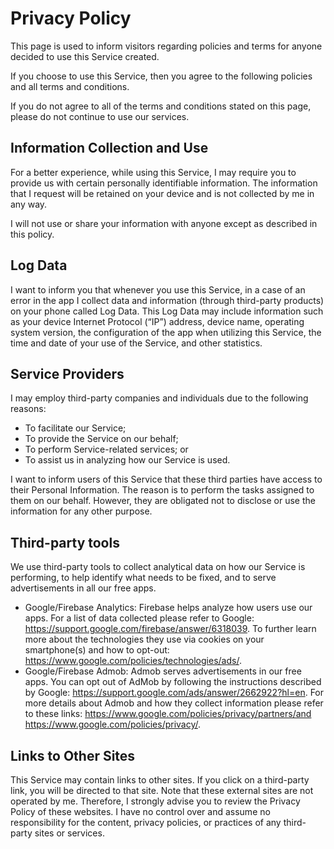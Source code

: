 # Privacy Policy

This page is used to inform visitors regarding policies and terms for anyone decided to use this Service created.

If you choose to use this Service, then you agree to the following policies and all terms and conditions.

If you do not agree to all of the terms and conditions stated on this page, please do not continue to use our services.

## Information Collection and Use

For a better experience, while using this Service, I may require you to provide us with certain personally identifiable information. The information that I request will be retained on your device and is not collected by me in any way.

I will not use or share your information with anyone except as described in this policy.

## Log Data

I want to inform you that whenever you use this Service, in a case of an error in the app I collect data and information (through third-party products) on your phone called Log Data. This Log Data may include information such as your device Internet Protocol (“IP”) address, device name, operating system version, the configuration of the app when utilizing this Service, the time and date of your use of the Service, and other statistics.

<div class="page-break"></div>

## Service Providers

I may employ third-party companies and individuals due to the following reasons:

*   To facilitate our Service;
*   To provide the Service on our behalf;
*   To perform Service-related services; or
*   To assist us in analyzing how our Service is used.

I want to inform users of this Service that these third parties have access to their Personal Information. The reason is to perform the tasks assigned to them on our behalf. However, they are obligated not to disclose or use the information for any other purpose.


## Third-party tools

We use third-party tools to collect analytical data on how our Service is performing, to help identify what needs to be fixed, and to serve advertisements in all our free apps.

- Google/Firebase Analytics: Firebase helps analyze how users use our apps. For a list of data collected please refer to Google: https://support.google.com/firebase/answer/6318039. To further learn more about the technologies they use via cookies on your smartphone(s) and how to opt-out: https://www.google.com/policies/technologies/ads/.
- Google/Firebase Admob: Admob serves advertisements in our free apps. You can opt out of AdMob by following the instructions described by Google: https://support.google.com/ads/answer/2662922?hl=en. For more details about Admob and how they collect information please refer to these links: https://www.google.com/policies/privacy/partners/and https://www.google.com/policies/privacy/.

## Links to Other Sites

This Service may contain links to other sites. If you click on a third-party link, you will be directed to that site. Note that these external sites are not operated by me. Therefore, I strongly advise you to review the Privacy Policy of these websites. I have no control over and assume no responsibility for the content, privacy policies, or practices of any third-party sites or services.


